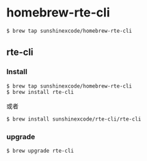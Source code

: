 # homebrew-rte-cli

```sh
$ brew tap sunshinexcode/homebrew-rte-cli
```

## rte-cli

### Install

```sh
$ brew tap sunshinexcode/homebrew-rte-cli
$ brew install rte-cli
```

或者

```sh
$ brew install sunshinexcode/rte-cli/rte-cli
```

### upgrade

```sh
$ brew upgrade rte-cli
```
